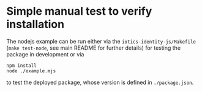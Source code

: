 # Simple manual test to verify installation

The nodejs example can be run either via the `iotics-identity-js/Makefile`
(`make test-node`, see main README for further details) for testing the package in development
or via

```
npm install
node ./example.mjs
```

to test the deployed package, whose version is defined in `./package.json`.
